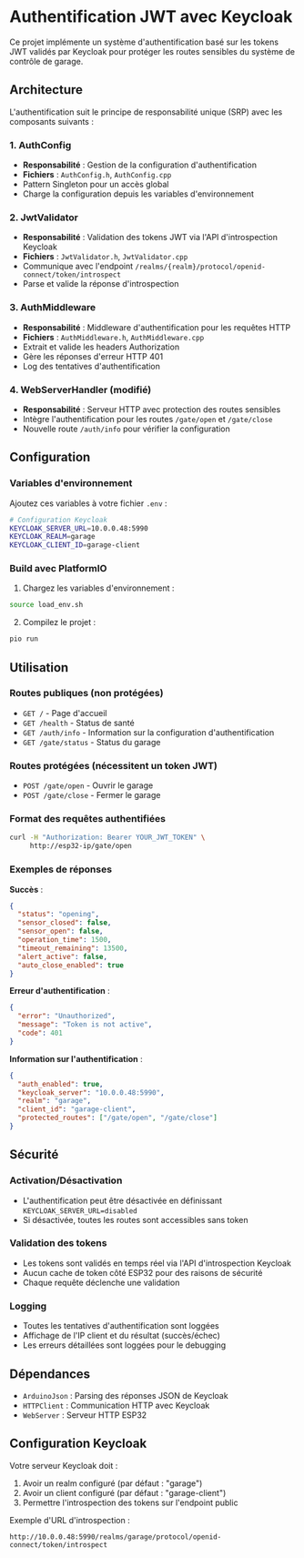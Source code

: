 # Authentification JWT avec Keycloak

Ce projet implémente un système d'authentification basé sur les tokens JWT validés par Keycloak pour protéger les routes sensibles du système de contrôle de garage.

## Architecture

L'authentification suit le principe de responsabilité unique (SRP) avec les composants suivants :

### 1. AuthConfig
- **Responsabilité** : Gestion de la configuration d'authentification
- **Fichiers** : `AuthConfig.h`, `AuthConfig.cpp`
- Pattern Singleton pour un accès global
- Charge la configuration depuis les variables d'environnement

### 2. JwtValidator  
- **Responsabilité** : Validation des tokens JWT via l'API d'introspection Keycloak
- **Fichiers** : `JwtValidator.h`, `JwtValidator.cpp`
- Communique avec l'endpoint `/realms/{realm}/protocol/openid-connect/token/introspect`
- Parse et valide la réponse d'introspection

### 3. AuthMiddleware
- **Responsabilité** : Middleware d'authentification pour les requêtes HTTP
- **Fichiers** : `AuthMiddleware.h`, `AuthMiddleware.cpp`
- Extrait et valide les headers Authorization
- Gère les réponses d'erreur HTTP 401
- Log des tentatives d'authentification

### 4. WebServerHandler (modifié)
- **Responsabilité** : Serveur HTTP avec protection des routes sensibles
- Intègre l'authentification pour les routes `/gate/open` et `/gate/close`
- Nouvelle route `/auth/info` pour vérifier la configuration

## Configuration

### Variables d'environnement

Ajoutez ces variables à votre fichier `.env` :

```bash
# Configuration Keycloak
KEYCLOAK_SERVER_URL=10.0.0.48:5990
KEYCLOAK_REALM=garage
KEYCLOAK_CLIENT_ID=garage-client
```

### Build avec PlatformIO

1. Chargez les variables d'environnement :
```bash
source load_env.sh
```

2. Compilez le projet :
```bash
pio run
```

## Utilisation

### Routes publiques (non protégées)
- `GET /` - Page d'accueil
- `GET /health` - Status de santé
- `GET /auth/info` - Information sur la configuration d'authentification
- `GET /gate/status` - Status du garage

### Routes protégées (nécessitent un token JWT)
- `POST /gate/open` - Ouvrir le garage
- `POST /gate/close` - Fermer le garage

### Format des requêtes authentifiées

```bash
curl -H "Authorization: Bearer YOUR_JWT_TOKEN" \
     http://esp32-ip/gate/open
```

### Exemples de réponses

**Succès** :
```json
{
  "status": "opening",
  "sensor_closed": false,
  "sensor_open": false,
  "operation_time": 1500,
  "timeout_remaining": 13500,
  "alert_active": false,
  "auto_close_enabled": true
}
```

**Erreur d'authentification** :
```json
{
  "error": "Unauthorized",
  "message": "Token is not active",
  "code": 401
}
```

**Information sur l'authentification** :
```json
{
  "auth_enabled": true,
  "keycloak_server": "10.0.0.48:5990",
  "realm": "garage",
  "client_id": "garage-client",
  "protected_routes": ["/gate/open", "/gate/close"]
}
```

## Sécurité

### Activation/Désactivation
- L'authentification peut être désactivée en définissant `KEYCLOAK_SERVER_URL=disabled`
- Si désactivée, toutes les routes sont accessibles sans token

### Validation des tokens
- Les tokens sont validés en temps réel via l'API d'introspection Keycloak
- Aucun cache de token côté ESP32 pour des raisons de sécurité
- Chaque requête déclenche une validation

### Logging
- Toutes les tentatives d'authentification sont loggées
- Affichage de l'IP client et du résultat (succès/échec)
- Les erreurs détaillées sont loggées pour le debugging

## Dépendances

- `ArduinoJson` : Parsing des réponses JSON de Keycloak
- `HTTPClient` : Communication HTTP avec Keycloak  
- `WebServer` : Serveur HTTP ESP32

## Configuration Keycloak

Votre serveur Keycloak doit :
1. Avoir un realm configuré (par défaut : "garage")
2. Avoir un client configuré (par défaut : "garage-client")
3. Permettre l'introspection des tokens sur l'endpoint public

Exemple d'URL d'introspection :
```
http://10.0.0.48:5990/realms/garage/protocol/openid-connect/token/introspect
```